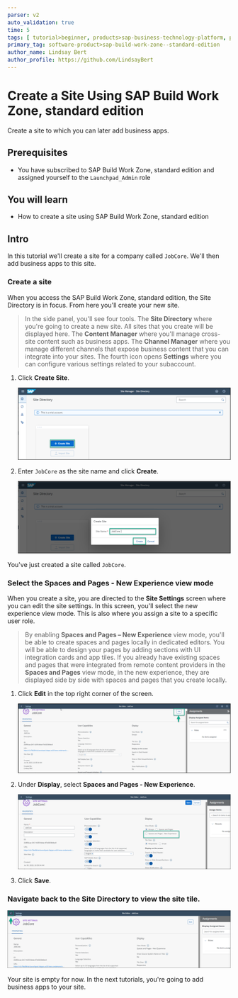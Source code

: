 ```yaml
---
parser: v2
auto_validation: true
time: 5
tags: [ tutorial>beginner, products>sap-business-technology-platform, products>sap-fiori, products>sap-build-work-zone--standard-edition]
primary_tag: software-product>sap-build-work-zone--standard-edition
author_name: Lindsay Bert
author_profile: https://github.com/LindsayBert
---
```


# Create a Site Using SAP Build Work Zone, standard edition
<!-- description --> Create a site to which you can later add business apps.

## Prerequisites
 - You have subscribed to SAP Build Work Zone, standard edition and assigned yourself to the `Launchpad_Admin` role
 

## You will learn
  - How to create a site using SAP Build Work Zone, standard edition

## Intro
In this tutorial we'll create a site for a company called `JobCore`. We'll then add business apps to this site.

### Create a site


When you access the SAP Build Work Zone, standard edition, the Site Directory is in focus. From here you'll create your new site.

> In the side panel, you'll see four tools. The **Site Directory** where you're going to create a new site. All sites that you create will be displayed here. The **Content Manager** where you'll manage cross-site content such as business apps. The **Channel Manager** where you manage different channels that expose business content that you can integrate into your sites. The fourth icon opens **Settings** where you can configure various settings related to your subaccount.


1. Click **Create Site**.

    ![Create site](1_create_new_site.png)

2. Enter `JobCore` as the site name and click **Create**.

    ![Name site](2_name_site.png)

You've just created a site called `JobCore`.



### Select the Spaces and Pages - New Experience view mode


When you create a site, you are directed to the **Site Settings** screen where you can edit the site settings. In this screen, you'll select the new experience view mode. This is also where you assign a site to a specific user role.

> By enabling **Spaces and Pages – New Experience** view mode, you'll be able to create spaces and pages locally in dedicated editors. You will be able to design your pages by adding sections with UI integration cards and app tiles. If you already have existing spaces and pages that were integrated from remote content providers in the **Spaces and Pages** view mode, in the new experience, they are displayed side by side with spaces and pages that you create locally.

  1. Click **Edit** in the top right corner of the screen.

      ![Edit site settings](4_edit_site_settings.png)

  2. Under **Display**, select **Spaces and Pages - New Experience**.

      ![Select new experience](5_select_new_experience.png)

  3. Click **Save**.


### Navigate back to the Site Directory to view the site tile.

  ![Navigate to site directory](3-to-site-directory.png)


  Your site is empty for now. In the next tutorials, you're going to add business apps to your site.
